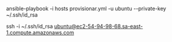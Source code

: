  ansible-playbook -i hosts provisionar.yml -u ubuntu --private-key ~/.ssh/id_rsa

 ssh -i ~/.ssh/id_rsa ubuntu@ec2-54-94-98-68.sa-east-1.compute.amazonaws.com